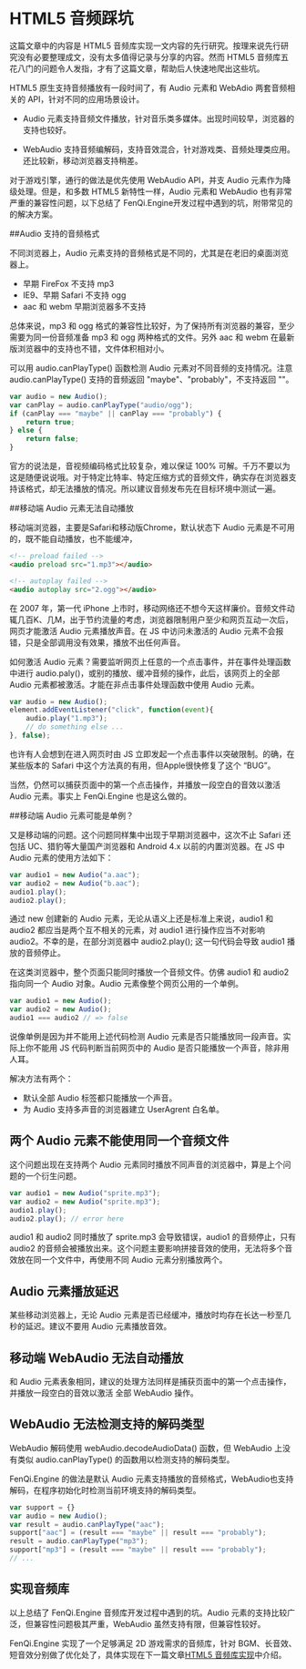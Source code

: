 # HTML5 音频踩坑

这篇文章中的内容是 HTML5 音频库实现一文内容的先行研究。按理来说先行研究没有必要整理成文，没有太多值得记录与分享的内容。然而 HTML5 音频库五花八门的问题令人发指，才有了这篇文章，帮助后人快速地爬出这些坑。

HTML5 原生支持音频播放有一段时间了，有 Audio 元素和 WebAdio 两套音频相关的 API，针对不同的应用场景设计。

* Audio 元素支持音频文件播放，针对音乐类多媒体。出现时间较早，浏览器的支持也较好。

* WebAudio 支持音频编解码，支持音效混合，针对游戏类、音频处理类应用。还比较新，移动浏览器支持稍差。

对于游戏引擎，通行的做法是优先使用 WebAudio API，并支 Audio 元素作为降级处理。但是，和多数 HTML5 新特性一样，Audio 元素和 WebAudio 也有非常严重的兼容性问题，以下总结了 FenQi.Engine开发过程中遇到的坑，附带常见的的解决方案。

##Audio 支持的音频格式

不同浏览器上，Audio 元素支持的音频格式是不同的，尤其是在老旧的桌面浏览器上。

* 早期 FireFox 不支持 mp3
* IE9、早期 Safari 不支持 ogg
* aac 和 webm 早期浏览器多不支持

总体来说，mp3 和 ogg 格式的兼容性比较好，为了保持所有浏览器的兼容，至少需要为同一份音频准备 mp3 和 ogg 两种格式的文件。另外 aac 和 webm 在最新版浏览器中的支持也不错，文件体积相对小。

可以用 audio.canPlayType() 函数检测 Audio 元素对不同音频的支持情况。注意 audio.canPlayType() 支持的音频返回 "maybe"、"probably"，不支持返回 ""。

```js
var audio = new Audio();
var canPlay = audio.canPlayType("audio/ogg");
if (canPlay === "maybe" || canPlay === "probably") {
    return true;
} else {
    return false;
}
```

官方的说法是，音视频编码格式比较复杂，难以保证 100% 可解。千万不要以为这是随便说说哦。对于特定比特率、特定压缩方式的音频文件，确实存在浏览器支持该格式，却无法播放的情况。所以建议音频发布先在目标环境中测试一遍。

##移动端 Audio 元素无法自动播放

移动端浏览器，主要是Safari和移动版Chrome，默认状态下 Audio 元素是不可用的，既不能自动播放，也不能缓冲，

```html
<!-- preload failed -->
<audio preload src="1.mp3"></audio>

<!-- autoplay failed -->
<audio autoplay src="2.ogg"></audio>
```

在 2007 年，第一代 iPhone 上市时，移动网络还不想今天这样廉价。音频文件动辄几百K、几M，出于节约流量的考虑，浏览器限制用户至少和网页互动一次后，网页才能激活 Audio 元素播放声音。在 JS 中访问未激活的 Audio 元素不会报错，只是全部调用没有效果，播放不出任何声音。

如何激活 Audio 元素？需要监听网页上任意的一个点击事件，并在事件处理函数中进行 audio.paly()，或别的播放、缓冲音频的操作，此后，该网页上的全部 Audio 元素都被激活。才能在非点击事件处理函数中使用 Audio 元素。

```js
var audio = new Audio();
element.addEventListener("click", function(event){
    audio.play("1.mp3");
    // do something else ...
}, false);
```

也许有人会想到在进入网页时由 JS 立即发起一个点击事件以突破限制。的确，在某些版本的 Safari 中这个方法真的有用，但Apple很快修复了这个 “BUG”。

当然，仍然可以捕获页面中的第一个点击操作，并播放一段空白的音效以激活 Audio 元素。事实上 FenQi.Engine 也是这么做的。

##移动端 Audio 元素可能是单例？

又是移动端的问题。这个问题同样集中出现于早期浏览器中，这次不止 Safari 还包括 UC、猎豹等大量国产浏览器和 Android 4.x 以前的内置浏览器。在 JS 中 Audio 元素的使用方法如下：

```js
var audio1 = new Audio("a.aac");
var audio2 = new Audio("b.aac");
audio1.play();
audio2.play();
```

通过 new 创建新的 Audio 元素，无论从语义上还是标准上来说，audio1 和 audio2 都应当是两个互不相关的元素，对 audio1 进行操作应当不对影响 audio2。不幸的是，在部分浏览器中 audio2.play(); 这一句代码会导致 audio1 播放的音频停止。

在这类浏览器中，整个页面只能同时播放一个音频文件。仿佛 audio1 和 audio2 指向同一个 Audio 对象。Audio 元素像整个网页公用的一个单例。

```js
var audio1 = new Audio();
var audio2 = new Audio();
audio1 === audio2 // => false
```

说像单例是因为并不能用上述代码检测 Audio 元素是否只能播放同一段声音。实际上你不能用 JS 代码判断当前网页中的 Audio 是否只能播放一个声音，除非用人耳。

解决方法有两个：

* 默认全部 Audio 标签都只能播放一个声音。
* 为 Audio 支持多声音的浏览器建立 UserAgrent 白名单。

## 两个 Audio 元素不能使用同一个音频文件

这个问题出现在支持两个 Audio 元素同时播放不同声音的浏览器中，算是上个问题的一个衍生问题。

```js
var audio1 = new Audio("sprite.mp3");
var audio2 = new Audio("sprite.mp3");
audio1.play();
audio2.play(); // error here
```

audio1 和 audio2 同时播放了 sprite.mp3 会导致错误，audio1 的音频停止，只有 audio2 的音频会被播放出来。这个问题主要影响拼接音效的使用，无法将多个音效放在同一个文件中，再使用不同 Audio 元素分别播放两个。

## Audio 元素播放延迟

某些移动浏览器上，无论 Audio 元素是否已经缓冲，播放时均存在长达一秒至几秒的延迟。建议不要用 Audio 元素播放音效。

## 移动端 WebAudio 无法自动播放

和 Audio 元素表象相同，建议的处理方法同样是捕获页面中的第一个点击操作，并播放一段空白的音效以激活 全部 WebAudio 操作。

## WebAudio 无法检测支持的解码类型

WebAudio 解码使用 webAudio.decodeAudioData() 函数，但 WebAudio 上没有类似 audio.canPlayType() 的函数用以检测支持的解码类型。

FenQi.Engine 的做法是默认 Audio 元素支持播放的音频格式，WebAudio也支持解码，在程序初始化时检测当前环境支持的解码类型。

```js
var support = {}
var audio = new Audio();
var result = audio.canPlayType("aac");
support["aac"] = (result === "maybe" || result === "probably");
result = audio.canPlayType("mp3");
support["mp3"] = (result === "maybe" || result === "probably");
// ...
```

## 实现音频库

以上总结了 FenQi.Engine 音频库开发过程中遇到的坑。Audio 元素的支持比较广泛，但兼容性问题极其严重，WebAudio 虽然支持有限，但兼容性较好。

FenQi.Engine 实现了一个足够满足 2D 游戏需求的音频库，针对 BGM、长音效、短音效分别做了优化处了，具体实现在下一篇文章[HTML5 音频库实现](http:/fenqi.io/program/HTML5-yin-pin-ku-shi-xian/article.html)中介绍。